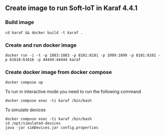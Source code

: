 ## Create image to run Soft-IoT in Karaf 4.4.1
### Build image
```
cd karaf && docker build -t karaf . 
```

### Create and run docker image

```
docker run -i -t -p 1883:1883 -p 8181:8181 -p 1099:1099 -p 8101:8101 -p 61616:61616 -p 44444:44444 karaf
```

### Create docker image from docker compose

```
docker compose up
```

To run in interactive mode you need to run the following command

```
docker compose exec -ti karaf /bin/bash
```


To simulate devices

```
docker compose exec -ti karaf /bin/bash
cd /opt/simulated-devices
java -jar simDevices.jar config.properties
```
